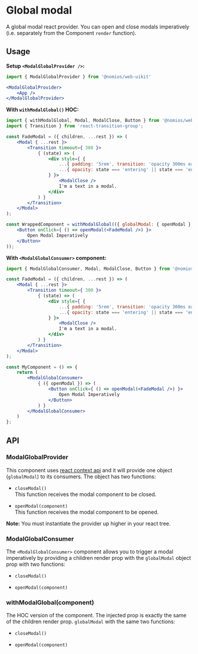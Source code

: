 # Global modal

A global modal react provider. You can open and close modals imperatively (i.e. separately from the Component `render` function).

## Usage

**Setup `<ModalGlobalProvider />`:**

```jsx
import { ModalGlobalProvider } from '@nomios/web-uikit'

<ModalGlobalProvider>
    <App />
</ModalGlobalProvider>
```

**With `withModalGlobal()` HOC:**

```jsx
import { withModalGlobal, Modal, ModalClose, Button } from '@nomios/web-uikit';
import { Transition } from 'react-transition-group';

const FadeModal = ({ children, ...rest }) => (
    <Modal { ...rest }>
        <Transition timeout={ 300 }>
            { (state) => (
                <div style={ {
                    ...{ padding: '5rem', transition: 'opacity 300ms ease-in-out' },
                    ...{ opacity: state === 'entering' || state === 'entered' ? 1 : 0 },
                } }>
                    <ModalClose />
                    I'm a text in a modal.
                </div>
            ) }
        </Transition>
    </Modal>
);

const WrappedComponent = withModalGlobal(({ globalModal: { openModal } }) => (
    <Button onClick={ () => openModal(<FadeModal />) }>
        Open Modal Imperatively
    </Button>
));
```

**With `<ModalGlobalConsumer>` component:**

```jsx
import { ModalGlobalConsumer, Modal, ModalClose, Button } from '@nomios/web-uikit';

const FadeModal = ({ children, ...rest }) => (
    <Modal { ...rest }>
        <Transition timeout={ 300 }>
            { (state) => (
                <div style={ {
                    ...{ padding: '5rem', transition: 'opacity 300ms ease-in-out' },
                    ...{ opacity: state === 'entering' || state === 'entered' ? 1 : 0 },
                } }>
                    <ModalClose />
                    I'm a text in a modal.
                </div>
            ) }
        </Transition>
    </Modal>
);

const MyComponent = () => {
    return (
        <ModalGlobalConsumer>
            { ({ openModal }) => (
                <Button onClick={ () => openModal(<FadeModal />) }>
                    Open Modal Imperatively
                </Button>
            ) }
        </ModalGlobalConsumer>
    )
};
```

## API

### ModalGlobalProvider

This component uses [react context api](https://reactjs.org/docs/context.html) and it will provide one object (`globalModal`) to its consumers. The object has two functions:

- `closeModal()`   
This function receives the modal component to be closed.

- `openModal(component)`   
This function receives the modal component to be opened.

**Note:** You must instantiate the provider up higher in your react tree.

### ModalGlobalConsumer

The `<ModalGlobalConsumer>` component allows you to trigger a modal imperatively by providing a children render prop with the `globalModal` object prop with two functions:

- `closeModal()`

- `openModal(component)`

### withModalGlobal(component)

The HOC version of the <ModalGlobalConsumer> component. The injected prop is exactly the same of the <ModalGlobalConsumer> children render prop. `globalModal` with the same two functions:

- `closeModal()`

- `openModal(component)`
